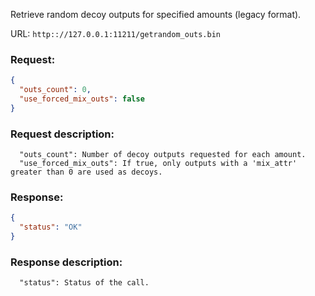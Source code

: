 Retrieve random decoy outputs for specified amounts (legacy format).

URL: ```http:://127.0.0.1:11211/getrandom_outs.bin```
### Request: 
```json
{
  "outs_count": 0,
  "use_forced_mix_outs": false
}
```
### Request description: 
```
  "outs_count": Number of decoy outputs requested for each amount.
  "use_forced_mix_outs": If true, only outputs with a 'mix_attr' greater than 0 are used as decoys.

```
### Response: 
```json
{
  "status": "OK"
}
```
### Response description: 
```
  "status": Status of the call.

```
